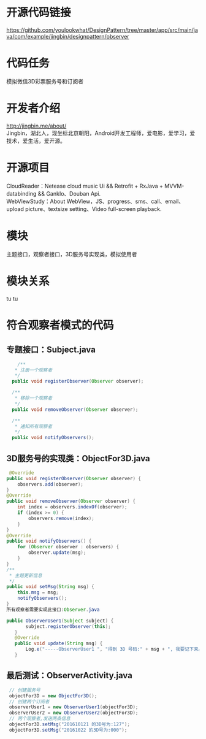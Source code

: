 # 开源代码链接
https://github.com/youlookwhat/DesignPattern/tree/master/app/src/main/java/com/example/jingbin/designpattern/observer
# 代码任务
模拟微信3D彩票服务号和订阅者
# 开发者介绍
http://jingbin.me/about/<br>
Jingbin，湖北人，现坐标北京朝阳，Android开发工程师，爱电影，爱学习，爱技术，爱生活，爱开源。
# 开源项目
CloudReader：Netease cloud music Ui && Retrofit + RxJava + MVVM-databinding && GankIo、Douban Api.<br>
WebViewStudy：About WebView，JS、progress、sms、call、email、upload picture、textsize setting、Video full-screen playback.
# 模块
主题接口，观察者接口，3D服务号实现类，模拟使用者
# 模块关系
tu
tu
# 符合观察者模式的代码
## 专题接口：Subject.java
```Java
	/**
   * 注册一个观察者
   */
  public void registerObserver(Observer observer);

  /**
   * 移除一个观察者
   */
  public void removeObserver(Observer observer);

  /**
   * 通知所有观察者
   */
  public void notifyObservers();
```
## 3D服务号的实现类：ObjectFor3D.java
```Java
 @Override
public void registerObserver(Observer observer) {
    observers.add(observer);
}
@Override
public void removeObserver(Observer observer) {
    int index = observers.indexOf(observer);
    if (index >= 0) {
        observers.remove(index);
    }
}
@Override
public void notifyObservers() {
    for (Observer observer : observers) {
        observer.update(msg);
    }
}
/**
 * 主题更新信息
 */
public void setMsg(String msg) {
    this.msg = msg;
    notifyObservers();
}
所有观察者需要实现此接口:Observer.java

public ObserverUser1(Subject subject) {
       subject.registerObserver(this);
   }
   @Override
   public void update(String msg) {
       Log.e("-----ObserverUser1 ", "得到 3D 号码:" + msg + ", 我要记下来。 ");
   }
```
## 最后测试：ObserverActivity.java
```Java
 // 创建服务号
 objectFor3D = new ObjectFor3D();
 // 创建两个订阅者
 observerUser1 = new ObserverUser1(objectFor3D);
 observerUser2 = new ObserverUser2(objectFor3D);
 // 两个观察者,发送两条信息
 objectFor3D.setMsg("201610121 的3D号为:127");
 objectFor3D.setMsg("20161022 的3D号为:000");
```
